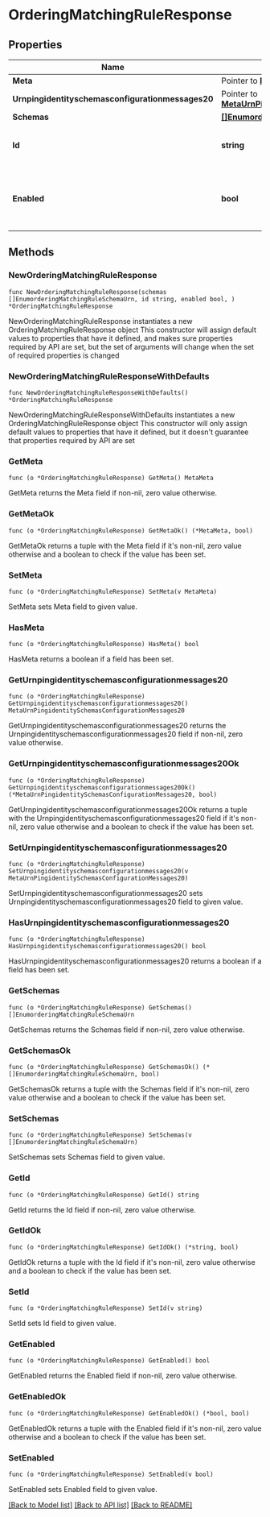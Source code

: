 # OrderingMatchingRuleResponse

## Properties

Name | Type | Description | Notes
------------ | ------------- | ------------- | -------------
**Meta** | Pointer to [**MetaMeta**](MetaMeta.md) |  | [optional] 
**Urnpingidentityschemasconfigurationmessages20** | Pointer to [**MetaUrnPingidentitySchemasConfigurationMessages20**](MetaUrnPingidentitySchemasConfigurationMessages20.md) |  | [optional] 
**Schemas** | [**[]EnumorderingMatchingRuleSchemaUrn**](EnumorderingMatchingRuleSchemaUrn.md) |  | 
**Id** | **string** | Name of the Matching Rule | 
**Enabled** | **bool** | Indicates whether the Matching Rule is enabled for use. | 

## Methods

### NewOrderingMatchingRuleResponse

`func NewOrderingMatchingRuleResponse(schemas []EnumorderingMatchingRuleSchemaUrn, id string, enabled bool, ) *OrderingMatchingRuleResponse`

NewOrderingMatchingRuleResponse instantiates a new OrderingMatchingRuleResponse object
This constructor will assign default values to properties that have it defined,
and makes sure properties required by API are set, but the set of arguments
will change when the set of required properties is changed

### NewOrderingMatchingRuleResponseWithDefaults

`func NewOrderingMatchingRuleResponseWithDefaults() *OrderingMatchingRuleResponse`

NewOrderingMatchingRuleResponseWithDefaults instantiates a new OrderingMatchingRuleResponse object
This constructor will only assign default values to properties that have it defined,
but it doesn't guarantee that properties required by API are set

### GetMeta

`func (o *OrderingMatchingRuleResponse) GetMeta() MetaMeta`

GetMeta returns the Meta field if non-nil, zero value otherwise.

### GetMetaOk

`func (o *OrderingMatchingRuleResponse) GetMetaOk() (*MetaMeta, bool)`

GetMetaOk returns a tuple with the Meta field if it's non-nil, zero value otherwise
and a boolean to check if the value has been set.

### SetMeta

`func (o *OrderingMatchingRuleResponse) SetMeta(v MetaMeta)`

SetMeta sets Meta field to given value.

### HasMeta

`func (o *OrderingMatchingRuleResponse) HasMeta() bool`

HasMeta returns a boolean if a field has been set.

### GetUrnpingidentityschemasconfigurationmessages20

`func (o *OrderingMatchingRuleResponse) GetUrnpingidentityschemasconfigurationmessages20() MetaUrnPingidentitySchemasConfigurationMessages20`

GetUrnpingidentityschemasconfigurationmessages20 returns the Urnpingidentityschemasconfigurationmessages20 field if non-nil, zero value otherwise.

### GetUrnpingidentityschemasconfigurationmessages20Ok

`func (o *OrderingMatchingRuleResponse) GetUrnpingidentityschemasconfigurationmessages20Ok() (*MetaUrnPingidentitySchemasConfigurationMessages20, bool)`

GetUrnpingidentityschemasconfigurationmessages20Ok returns a tuple with the Urnpingidentityschemasconfigurationmessages20 field if it's non-nil, zero value otherwise
and a boolean to check if the value has been set.

### SetUrnpingidentityschemasconfigurationmessages20

`func (o *OrderingMatchingRuleResponse) SetUrnpingidentityschemasconfigurationmessages20(v MetaUrnPingidentitySchemasConfigurationMessages20)`

SetUrnpingidentityschemasconfigurationmessages20 sets Urnpingidentityschemasconfigurationmessages20 field to given value.

### HasUrnpingidentityschemasconfigurationmessages20

`func (o *OrderingMatchingRuleResponse) HasUrnpingidentityschemasconfigurationmessages20() bool`

HasUrnpingidentityschemasconfigurationmessages20 returns a boolean if a field has been set.

### GetSchemas

`func (o *OrderingMatchingRuleResponse) GetSchemas() []EnumorderingMatchingRuleSchemaUrn`

GetSchemas returns the Schemas field if non-nil, zero value otherwise.

### GetSchemasOk

`func (o *OrderingMatchingRuleResponse) GetSchemasOk() (*[]EnumorderingMatchingRuleSchemaUrn, bool)`

GetSchemasOk returns a tuple with the Schemas field if it's non-nil, zero value otherwise
and a boolean to check if the value has been set.

### SetSchemas

`func (o *OrderingMatchingRuleResponse) SetSchemas(v []EnumorderingMatchingRuleSchemaUrn)`

SetSchemas sets Schemas field to given value.


### GetId

`func (o *OrderingMatchingRuleResponse) GetId() string`

GetId returns the Id field if non-nil, zero value otherwise.

### GetIdOk

`func (o *OrderingMatchingRuleResponse) GetIdOk() (*string, bool)`

GetIdOk returns a tuple with the Id field if it's non-nil, zero value otherwise
and a boolean to check if the value has been set.

### SetId

`func (o *OrderingMatchingRuleResponse) SetId(v string)`

SetId sets Id field to given value.


### GetEnabled

`func (o *OrderingMatchingRuleResponse) GetEnabled() bool`

GetEnabled returns the Enabled field if non-nil, zero value otherwise.

### GetEnabledOk

`func (o *OrderingMatchingRuleResponse) GetEnabledOk() (*bool, bool)`

GetEnabledOk returns a tuple with the Enabled field if it's non-nil, zero value otherwise
and a boolean to check if the value has been set.

### SetEnabled

`func (o *OrderingMatchingRuleResponse) SetEnabled(v bool)`

SetEnabled sets Enabled field to given value.



[[Back to Model list]](../README.md#documentation-for-models) [[Back to API list]](../README.md#documentation-for-api-endpoints) [[Back to README]](../README.md)


